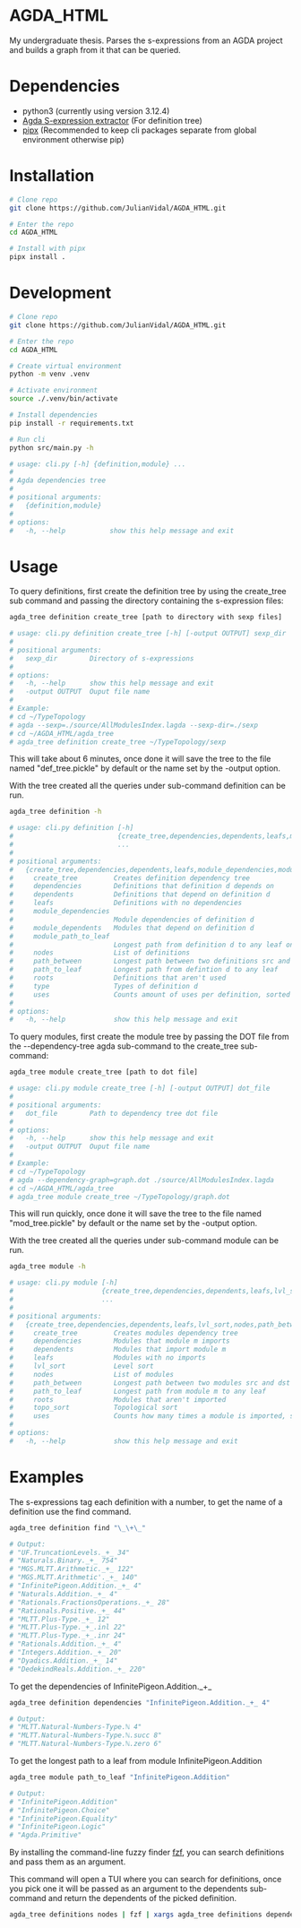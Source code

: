 # AGDA_HTML
My undergraduate thesis. Parses the s-expressions from an AGDA project and
builds a graph from it that can be queried.

# Dependencies
 - python3 (currently using version 3.12.4)
 - [Agda S-expression extractor](https://github.com/andrejbauer/agda/tree/master-sexp?tab=readme-ov-file) (For definition tree)
 - [pipx](https://github.com/pypa/pipx) (Recommended to keep cli packages separate from global environment otherwise pip)

# Installation
```bash
# Clone repo
git clone https://github.com/JulianVidal/AGDA_HTML.git

# Enter the repo
cd AGDA_HTML

# Install with pipx
pipx install .
```
# Development
```bash
# Clone repo
git clone https://github.com/JulianVidal/AGDA_HTML.git

# Enter the repo
cd AGDA_HTML

# Create virtual environment
python -m venv .venv

# Activate environment
source ./.venv/bin/activate

# Install dependencies
pip install -r requirements.txt

# Run cli
python src/main.py -h

# usage: cli.py [-h] {definition,module} ...
# 
# Agda dependencies tree
# 
# positional arguments:
#   {definition,module}
# 
# options:
#   -h, --help           show this help message and exit
```

# Usage

To query definitions, first create the definition tree by using the create_tree
sub command and passing the directory containing the s-expression files:
```bash
agda_tree definition create_tree [path to directory with sexp files]

# usage: cli.py definition create_tree [-h] [-output OUTPUT] sexp_dir
# 
# positional arguments:
#   sexp_dir        Directory of s-expressions
# 
# options:
#   -h, --help      show this help message and exit
#   -output OUTPUT  Ouput file name
# 
# Example:
# cd ~/TypeTopology
# agda --sexp=./source/AllModulesIndex.lagda --sexp-dir=./sexp
# cd ~/AGDA_HTML/agda_tree
# agda_tree definition create_tree ~/TypeTopology/sexp
```

This will take about 6 minutes, once done it will save the tree to the file
named "def_tree.pickle" by default or the name set by the -output option.

With the tree created all the queries under sub-command definition can be run.

```bash
agda_tree definition -h

# usage: cli.py definition [-h]
#                          {create_tree,dependencies,dependents,leafs,module_dependencies,module_dependents,module_path_to_leaf,nodes,path_between,path_to_leaf,roots,type,uses}
#                          ...
# 
# positional arguments:
#   {create_tree,dependencies,dependents,leafs,module_dependencies,module_dependents,module_path_to_leaf,nodes,path_between,path_to_leaf,roots,type,uses}
#     create_tree         Creates definition dependency tree
#     dependencies        Definitions that definition d depends on
#     dependents          Definitions that depend on definition d
#     leafs               Definitions with no dependencies
#     module_dependencies
#                         Module dependencies of definition d
#     module_dependents   Modules that depend on definition d
#     module_path_to_leaf
#                         Longest path from definition d to any leaf only counting modules
#     nodes               List of definitions
#     path_between        Longest path between two definitions src and dst
#     path_to_leaf        Longest path from defintion d to any leaf
#     roots               Definitions that aren't used
#     type                Types of definition d
#     uses                Counts amount of uses per definition, sorted in descending order
# 
# options:
#   -h, --help            show this help message and exit
```

To query modules, first create the module tree by passing the DOT file from the
--dependency-tree agda sub-command to the create_tree sub-command:
```bash
agda_tree module create_tree [path to dot file]

# usage: cli.py module create_tree [-h] [-output OUTPUT] dot_file
# 
# positional arguments:
#   dot_file        Path to dependency tree dot file
# 
# options:
#   -h, --help      show this help message and exit
#   -output OUTPUT  Ouput file name
#
# Example:
# cd ~/TypeTopology
# agda --dependency-graph=graph.dot ./source/AllModulesIndex.lagda 
# cd ~/AGDA_HTML/agda_tree
# agda_tree module create_tree ~/TypeTopology/graph.dot
```

This will run quickly, once done it will save the tree to the file
named "mod_tree.pickle" by default or the name set by the -output option.

With the tree created all the queries under sub-command module can be run.

```bash
agda_tree module -h

# usage: cli.py module [-h]
#                      {create_tree,dependencies,dependents,leafs,lvl_sort,nodes,path_between,path_to_leaf,roots,topo_sort,uses}
#                      ...
# 
# positional arguments:
#   {create_tree,dependencies,dependents,leafs,lvl_sort,nodes,path_between,path_to_leaf,roots,topo_sort,uses}
#     create_tree         Creates modules dependency tree
#     dependencies        Modules that module m imports
#     dependents          Modules that import module m
#     leafs               Modules with no imports
#     lvl_sort            Level sort
#     nodes               List of modules
#     path_between        Longest path between two modules src and dst
#     path_to_leaf        Longest path from module m to any leaf
#     roots               Modules that aren't imported
#     topo_sort           Topological sort
#     uses                Counts how many times a module is imported, sorted in descending order
# 
# options:
#   -h, --help            show this help message and exit
```

# Examples

The s-expressions tag each definition with a number, to get the name of a
definition use the find command.

```bash
agda_tree definition find "\_\+\_"

# Output:
# "UF.TruncationLevels._+_ 34"
# "Naturals.Binary._+_ 754"
# "MGS.MLTT.Arithmetic._+_ 122"
# "MGS.MLTT.Arithmetic'._+_ 140"
# "InfinitePigeon.Addition._+_ 4"
# "Naturals.Addition._+_ 4"
# "Rationals.FractionsOperations._+_ 28"
# "Rationals.Positive._+_ 44"
# "MLTT.Plus-Type._+_ 12"
# "MLTT.Plus-Type._+_.inl 22"
# "MLTT.Plus-Type._+_.inr 24"
# "Rationals.Addition._+_ 4"
# "Integers.Addition._+_ 20"
# "Dyadics.Addition._+_ 14"
# "DedekindReals.Addition._+_ 220"

```

To get the dependencies of InfinitePigeon.Addition.\_+\_
```bash
agda_tree definition dependencies "InfinitePigeon.Addition._+_ 4"

# Output:
# "MLTT.Natural-Numbers-Type.ℕ 4"
# "MLTT.Natural-Numbers-Type.ℕ.succ 8"
# "MLTT.Natural-Numbers-Type.ℕ.zero 6"
```

To get the longest path to a leaf from module InfinitePigeon.Addition
```bash
agda_tree module path_to_leaf "InfinitePigeon.Addition"

# Output:
# "InfinitePigeon.Addition"
# "InfinitePigeon.Choice"
# "InfinitePigeon.Equality"
# "InfinitePigeon.Logic"
# "Agda.Primitive"
```

By installing the command-line fuzzy finder [fzf](https://github.com/junegunn/fzf),
you can search definitions and pass them as an argument.

This command will open a TUI where you can search for definitions, once you
pick one it will be passed as an argument to the dependents sub-command and
return the dependents of the picked definition.
```bash
agda_tree definitions nodes | fzf | xargs agda_tree definitions dependents
```
